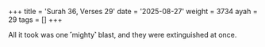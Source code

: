 +++
title = 'Surah 36, Verses 29'
date = '2025-08-27'
weight = 3734
ayah = 29
tags = []
+++

All it took was one ˹mighty˺ blast, and they were extinguished at once.